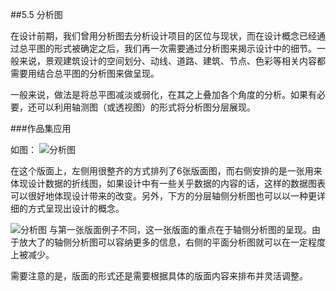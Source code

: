 ##5.5 分析图

在设计前期，我们曾用分析图去分析设计项目的区位与现状，而在设计概念已经通过总平图的形式被确定之后，我们再一次需要通过分析图来揭示设计中的细节。一般来说，景观建筑设计的空间划分、动线、道路、建筑、节点、色彩等相关内容都需要用结合总平图的分析图来做呈现。

一般来说，做法是将总平图减淡或弱化，在其之上叠加各个角度的分析。如果有必要，还可以利用轴测图（或透视图）的形式将分析图分层展现。





###作品集应用

如图：
![分析图](http://kitpic.makebi.net/la/lakit-10.jpg)

在这个版面上，左侧用很整齐的方式排列了6张版面图，而右侧安排的是一张用来体现设计数据的折线图，如果设计中有一些关乎数据的内容的话，这样的数据图表可以很好地体现设计带来的改变。另外，下方的分层轴侧分析图也可以以一种更详细的方式呈现出设计的概念。


![分析图](http://kitpic.makebi.net/la/lakit-11.jpg)
与第一张版面例子不同，这一张版面的重点在于轴侧分析图的呈现。由于放大了的轴侧分析图可以容纳更多的信息，右侧的平面分析图就可以在一定程度上被减少。

需要注意的是，版面的形式还是需要根据具体的版面内容来排布并灵活调整。
